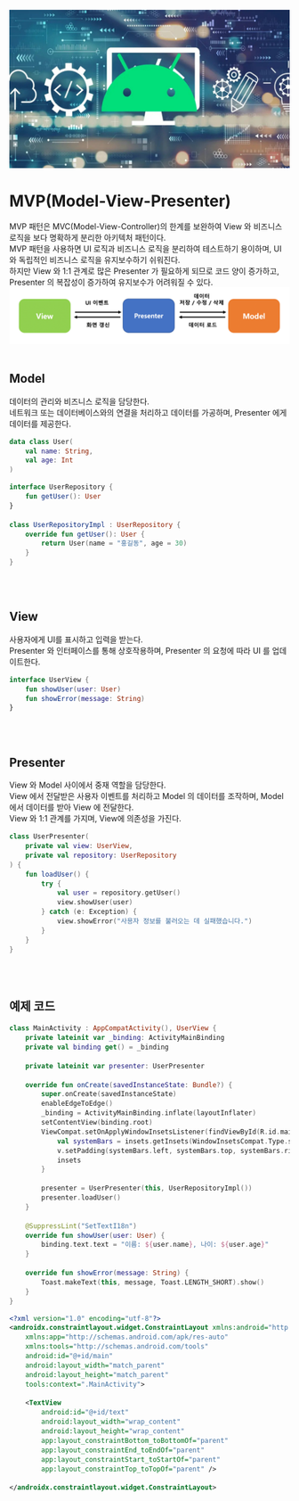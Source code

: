 ![architecture](./architecture.png)
# MVP(Model-View-Presenter)
MVP 패턴은 MVC(Model-View-Controller)의 한계를 보완하여 View 와 비즈니스 로직을 보다 명확하게 분리한 아키텍처 패턴이다.<br/>
MVP 패턴을 사용하면 UI 로직과 비즈니스 로직을 분리하여 테스트하기 용이하며, UI 와 독립적인 비즈니스 로직을 유지보수하기 쉬워진다.<br/>
하지만 View 와 1:1 관계로 많은 Presenter 가 필요하게 되므로 코드 양이 증가하고, Presenter 의 복잡성이 증가하여 유지보수가 어려워질 수 있다.<br/>
![mvp](./mvp.png)
<br/>
<br/>

## Model
데이터의 관리와 비즈니스 로직을 담당한다.<br/>
네트워크 또는 데이터베이스와의 연결을 처리하고 데이터를 가공하며, Presenter 에게 데이터를 제공한다.<br/>

```kotlin
data class User(
    val name: String,
    val age: Int
)
```
```kotlin
interface UserRepository {
    fun getUser(): User
}

class UserRepositoryImpl : UserRepository {
    override fun getUser(): User {
        return User(name = "홍길동", age = 30)
    }
}
```
<br/>
<br/>

## View
사용자에게 UI를 표시하고 입력을 받는다.<br/>
Presenter 와 인터페이스를 통해 상호작용하며, Presenter 의 요청에 따라 UI 를 업데이트한다.<br/>

```kotlin
interface UserView {
    fun showUser(user: User)
    fun showError(message: String)
}
```
<br/>
<br/>

## Presenter
View 와 Model 사이에서 중재 역할을 담당한다.<br/>
View 에서 전달받은 사용자 이벤트를 처리하고 Model 의 데이터를 조작하며, Model 에서 데이터를 받아 View 에 전달한다.<br/>
View 와 1:1 관계를 가지며, View에 의존성을 가진다.<br/>

```kotlin
class UserPresenter(
    private val view: UserView,
    private val repository: UserRepository
) {
    fun loadUser() {
        try {
            val user = repository.getUser()
            view.showUser(user)
        } catch (e: Exception) {
            view.showError("사용자 정보를 불러오는 데 실패했습니다.")
        }
    }
}
```
<br/>
<br/>

## 예제 코드
```kotlin
class MainActivity : AppCompatActivity(), UserView {
    private lateinit var _binding: ActivityMainBinding
    private val binding get() = _binding

    private lateinit var presenter: UserPresenter

    override fun onCreate(savedInstanceState: Bundle?) {
        super.onCreate(savedInstanceState)
        enableEdgeToEdge()
        _binding = ActivityMainBinding.inflate(layoutInflater)
        setContentView(binding.root)
        ViewCompat.setOnApplyWindowInsetsListener(findViewById(R.id.main)) { v, insets ->
            val systemBars = insets.getInsets(WindowInsetsCompat.Type.systemBars())
            v.setPadding(systemBars.left, systemBars.top, systemBars.right, systemBars.bottom)
            insets
        }

        presenter = UserPresenter(this, UserRepositoryImpl())
        presenter.loadUser()
    }

    @SuppressLint("SetTextI18n")
    override fun showUser(user: User) {
        binding.text.text = "이름: ${user.name}, 나이: ${user.age}"
    }

    override fun showError(message: String) {
        Toast.makeText(this, message, Toast.LENGTH_SHORT).show()
    }
}
```
```xml
<?xml version="1.0" encoding="utf-8"?>
<androidx.constraintlayout.widget.ConstraintLayout xmlns:android="http://schemas.android.com/apk/res/android"
    xmlns:app="http://schemas.android.com/apk/res-auto"
    xmlns:tools="http://schemas.android.com/tools"
    android:id="@+id/main"
    android:layout_width="match_parent"
    android:layout_height="match_parent"
    tools:context=".MainActivity">

    <TextView
        android:id="@+id/text"
        android:layout_width="wrap_content"
        android:layout_height="wrap_content"
        app:layout_constraintBottom_toBottomOf="parent"
        app:layout_constraintEnd_toEndOf="parent"
        app:layout_constraintStart_toStartOf="parent"
        app:layout_constraintTop_toTopOf="parent" />

</androidx.constraintlayout.widget.ConstraintLayout>
```
